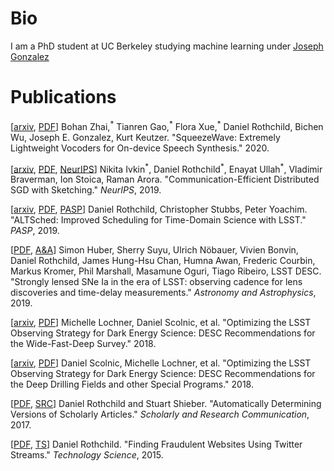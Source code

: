 # Bio

I am a PhD student at UC Berkeley studying machine learning under [Joseph Gonzalez](https://people.eecs.berkeley.edu/~jegonzal/)

# Publications

\[[arxiv](https://arxiv.org/abs/2001.05685), [PDF](pdfs/sqeezewave.pdf)\]
Bohan Zhai,<sup>\*</sup> Tianren Gao,<sup>\*</sup> Flora Xue,<sup>\*</sup> Daniel Rothchild, Bichen Wu, Joseph E. Gonzalez, Kurt Keutzer.
"SqueezeWave: Extremely Lightweight Vocoders for On-device Speech Synthesis."
2020.

\[[arxiv](https://arxiv.org/abs/1903.04488), [PDF](pdfs/sketched_sgd.pdf), [NeurIPS](http://papers.nips.cc/paper/9473-communication-efficient-distributed-sgd-with-sketching)\]
Nikita Ivkin<sup>\*</sup>, Daniel Rothchild<sup>\*</sup>, Enayat Ullah<sup>\*</sup>, Vladimir Braverman, Ion Stoica, Raman Arora.
"Communication-Efficient Distributed SGD with Sketching."
<i>NeurIPS</i>, 2019.

\[[arxiv](https://arxiv.org/abs/1903.00531), [PDF](pdfs/altsched.pdf), [PASP](https://iopscience.iop.org/article/10.1088/1538-3873/ab3300/meta)\]
Daniel Rothchild, Christopher Stubbs, Peter Yoachim.
"ALTSched: Improved Scheduling for Time-Domain Science with LSST."
<i>PASP</i>, 2019.

\[[PDF](pdfs/lensed_sn.pdf), [A&A](https://www.aanda.org/articles/aa/abs/2019/11/aa35370-19/aa35370-19.html)\]
Simon Huber, Sherry Suyu, Ulrich Nöbauer, Vivien Bonvin, Daniel Rothchild, James Hung-Hsu Chan, Humna Awan, Frederic Courbin, Markus Kromer, Phil Marshall, Masamune Oguri, Tiago Ribeiro, LSST DESC.
"Strongly lensed SNe Ia in the era of LSST: observing cadence for lens discoveries and time-delay measurements."
<i>Astronomy and Astrophysics</i>, 2019.

\[[arxiv](https://arxiv.org/abs/1812.00515), [PDF](pdfs/desc_wfd.pdf)\]
Michelle Lochner, Daniel Scolnic, et al.
"Optimizing the LSST Observing Strategy for Dark Energy Science: DESC Recommendations for the Wide-Fast-Deep Survey."
2018.

\[[arxiv](https://arxiv.org/abs/1812.00516), [PDF](pdfs/desc_dd.pdf)\]
Daniel Scolnic, Michelle Lochner, et al.
"Optimizing the LSST Observing Strategy for Dark Energy Science: DESC Recommendations for the Deep Drilling Fields and other Special Programs."
2018.

\[[PDF](pdfs/scholarly_articles.pdf), [SRC](https://src-online.ca/index.php/src/article/view/268)\]
Daniel Rothchild and Stuart Shieber.
"Automatically Determining Versions of Scholarly Articles."
<i>Scholarly and Research Communication</i>, 2017.

\[[PDF](pdfs/twitter.pdf), [TS](https://techscience.org/a/2015092905/)\]
Daniel Rothchild.
"Finding Fraudulent Websites Using Twitter Streams."
<i>Technology Science</i>, 2015.


